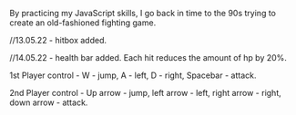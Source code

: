 By practicing my JavaScript skills, I go back in time to the 90s trying to create an old-fashioned fighting game.

//13.05.22 - hitbox added.

//14.05.22 - health bar added. Each hit reduces the amount of hp by 20%.


1st Player control - W - jump, A - left, D - right, Spacebar - attack.

2nd Player control - Up arrow - jump, left arrow - left, right arrow - right, down arrow - attack.
